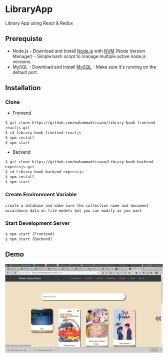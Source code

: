# LibraryApp
Library App using React &amp; Redux

## Prerequiste
- Node.js - Download and Install [Node.js](https://nodejs.org/en/) with [NVM](https://github.com/creationix/nvm) (Node Version Manager) - Simple bash script to manage multiple active node.js versions.
- MySQL - Download and Install [MySQL](https://www.mysql.com/downloads/) - Make sure it's running on the default port.  

## Installation
### Clone
- Frontend
```
$ git clone https://github.com/muhammadrisano/library-book-frontend-reactjs.git
$ cd library-book-frontend-reactjs
$ npm install
$ npm start
```
- Backend
```
$ git clone https://github.com/muhammadrisano/Library-book-backend-expressjs.git
$ cd Library-book-backend-expressjs
$ npm install
$ npm start
```


### Create Environment Variable
```
create a database and make sure the collection name and document accordance data on file models but you can modify as you want
```

### Start Development Server
```
$ npm start (Frontend)
$ npm start (Backend)
```


## Demo

<img src="src/assets/images/git/libraribook.png"/>
